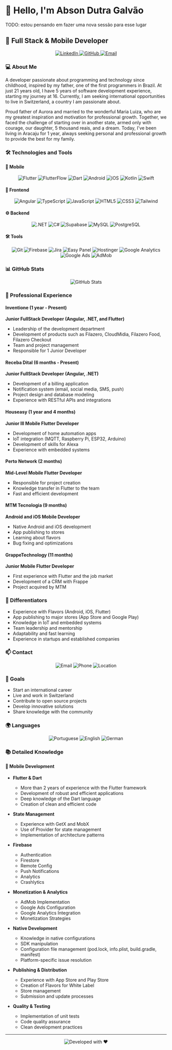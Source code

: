 # 👋 Hello, I'm Abson Dutra Galvão
TODO: estou pensando em fazer uma nova sessão para esse lugar
## 🚀 Full Stack & Mobile Developer

<div align="center">
  <a href="https://www.linkedin.com/in/abson-dutra-galv%C3%A3o-86740a250/">
    <img src="https://img.shields.io/badge/LinkedIn-0077B5?style=for-the-badge&logo=linkedin&logoColor=white" alt="LinkedIn"/>
  </a>
  <a href="https://github.com/AbsonDev/AbsonDev">
    <img src="https://img.shields.io/badge/GitHub-100000?style=for-the-badge&logo=github&logoColor=white" alt="GitHub"/>
  </a>
  <a href="mailto:absongalvao@gmail.com">
    <img src="https://img.shields.io/badge/Email-D14836?style=for-the-badge&logo=gmail&logoColor=white" alt="Email"/>
  </a>
</div>

### 💻 About Me
A developer passionate about programming and technology since childhood, inspired by my father, one of the first programmers in Brazil. At just 21 years old, I have 5 years of software development experience, starting my journey at 16. Currently, I am seeking international opportunities to live in Switzerland, a country I am passionate about.

Proud father of Aurora and married to the wonderful Maria Luiza, who are my greatest inspiration and motivation for professional growth. Together, we faced the challenge of starting over in another state, armed only with courage, our daughter, 5 thousand reais, and a dream. Today, I've been living in Aracaju for 1 year, always seeking personal and professional growth to provide the best for my family.

### 🛠️ Technologies and Tools

#### 📱 Mobile
<div align="center">
  <img src="https://img.shields.io/badge/Flutter-02569B?style=for-the-badge&logo=flutter&logoColor=white" alt="Flutter"/>
  <img src="https://img.shields.io/badge/FlutterFlow-02569B?style=for-the-badge&logo=flutter&logoColor=white" alt="FlutterFlow"/>
  <img src="https://img.shields.io/badge/Dart-0175C2?style=for-the-badge&logo=dart&logoColor=white" alt="Dart"/>
  <img src="https://img.shields.io/badge/Android-3DDC84?style=for-the-badge&logo=android&logoColor=white" alt="Android"/>
  <img src="https://img.shields.io/badge/iOS-000000?style=for-the-badge&logo=ios&logoColor=white" alt="iOS"/>
  <img src="https://img.shields.io/badge/Kotlin-0095D5?style=for-the-badge&logo=kotlin&logoColor=white" alt="Kotlin"/>
  <img src="https://img.shields.io/badge/Swift-FA7343?style=for-the-badge&logo=swift&logoColor=white" alt="Swift"/>
</div>

#### 🎨 Frontend
<div align="center">
  <img src="https://img.shields.io/badge/Angular-DD0031?style=for-the-badge&logo=angular&logoColor=white" alt="Angular"/>
  <img src="https://img.shields.io/badge/TypeScript-007ACC?style=for-the-badge&logo=typescript&logoColor=white" alt="TypeScript"/>
  <img src="https://img.shields.io/badge/JavaScript-F7DF1E?style=for-the-badge&logo=javascript&logoColor=black" alt="JavaScript"/>
  <img src="https://img.shields.io/badge/HTML5-E34F26?style=for-the-badge&logo=html5&logoColor=white" alt="HTML5"/>
  <img src="https://img.shields.io/badge/CSS3-1572B6?style=for-the-badge&logo=css3&logoColor=white" alt="CSS3"/>
  <img src="https://img.shields.io/badge/Tailwind_CSS-38B2AC?style=for-the-badge&logo=tailwind-css&logoColor=white" alt="Tailwind"/>
</div>

#### ⚙️ Backend
<div align="center">
  <img src="https://img.shields.io/badge/.NET-512BD4?style=for-the-badge&logo=dotnet&logoColor=white" alt=".NET"/>
  <img src="https://img.shields.io/badge/C%23-239120?style=for-the-badge&logo=c-sharp&logoColor=white" alt="C#"/>
  <img src="https://img.shields.io/badge/Supabase-3ECF8E?style=for-the-badge&logo=supabase&logoColor=white" alt="Supabase"/>
  <img src="https://img.shields.io/badge/MySQL-4479A1?style=for-the-badge&logo=mysql&logoColor=white" alt="MySQL"/>
  <img src="https://img.shields.io/badge/PostgreSQL-316192?style=for-the-badge&logo=postgresql&logoColor=white" alt="PostgreSQL"/>
</div>

#### 🛠️ Tools
<div align="center">
  <img src="https://img.shields.io/badge/Git-F05032?style=for-the-badge&logo=git&logoColor=white" alt="Git"/>
  <img src="https://img.shields.io/badge/Firebase-FFCA28?style=for-the-badge&logo=firebase&logoColor=black" alt="Firebase"/>
  <img src="https://img.shields.io/badge/Jira-0052CC?style=for-the-badge&logo=jira&logoColor=white" alt="Jira"/>
  <img src="https://img.shields.io/badge/Easy%20Panel-FF6B6B?style=for-the-badge&logo=easypanel&logoColor=white" alt="Easy Panel"/>
  <img src="https://img.shields.io/badge/Hostinger-2E4364?style=for-the-badge&logo=hostinger&logoColor=white" alt="Hostinger"/>
  <img src="https://img.shields.io/badge/Google%20Analytics-E37400?style=for-the-badge&logo=google-analytics&logoColor=white" alt="Google Analytics"/>
  <img src="https://img.shields.io/badge/Google%20Ads-4285F4?style=for-the-badge&logo=google-ads&logoColor=white" alt="Google Ads"/>
  <img src="https://img.shields.io/badge/AdMob-FF6B6B?style=for-the-badge&logo=google-ads&logoColor=white" alt="AdMob"/>
</div>

### 📊 GitHub Stats
<div align="center">
  <img src="https://github-readme-stats.vercel.app/api?username=AbsonDev&show_icons=true&theme=radical" alt="GitHub Stats"/>
</div>

### 💼 Professional Experience

#### Inventione (1 year - Present)
**Junior FullStack Developer (Angular, .NET, and Flutter)**
- Leadership of the development department
- Development of products such as Filazero, CloudMidia, Filazero Food, Filazero Checkout
- Team and project management
- Responsible for 1 Junior Developer

#### Receba Dital (6 months - Present)
**Junior FullStack Developer (Angular, .NET)**
- Development of a billing application
- Notification system (email, social media, SMS, push)
- Project design and database modeling
- Experience with RESTful APIs and integrations

#### Houseasy (1 year and 4 months)
**Junior III Mobile Flutter Developer**
- Development of home automation apps
- IoT integration (MQTT, Raspberry Pi, ESP32, Arduino)
- Development of skills for Alexa
- Experience with embedded systems

#### Perto Network (2 months)
**Mid-Level Mobile Flutter Developer**
- Responsible for project creation
- Knowledge transfer in Flutter to the team
- Fast and efficient development

#### MTM Tecnologia (9 months)
**Android and iOS Mobile Developer**
- Native Android and iOS development
- App publishing to stores
- Learning about flavors
- Bug fixing and optimizations

#### GrappeTechnology (11 months)
**Junior Mobile Flutter Developer**
- First experience with Flutter and the job market
- Development of a CRM with Frappe
- Project acquired by MTM

### 🌟 Differentiators
- Experience with Flavors (Android, iOS, Flutter)
- App publishing to major stores (App Store and Google Play)
- Knowledge in IoT and embedded systems
- Team leadership and mentorship
- Adaptability and fast learning
- Experience in startups and established companies

### 📫 Contact
<div align="center">
  <img src="https://img.shields.io/badge/Email-absongalvao@gmail.com-D14836?style=for-the-badge&logo=gmail&logoColor=white" alt="Email"/>
  <img src="https://img.shields.io/badge/Phone-+55%2082%2099137--9696-25D366?style=for-the-badge&logo=whatsapp&logoColor=white" alt="Phone"/>
  <img src="https://img.shields.io/badge/Location-Aracaju,%20Sergipe-1DA1F2?style=for-the-badge&logo=location&logoColor=white" alt="Location"/>
</div>

### 🎯 Goals
- Start an international career
- Live and work in Switzerland
- Contribute to open source projects
- Develop innovative solutions
- Share knowledge with the community

### 🌍 Languages
<div align="center">
  <img src="https://img.shields.io/badge/Portuguese-Native-1DA1F2?style=for-the-badge&logo=language&logoColor=white" alt="Portuguese"/>
  <img src="https://img.shields.io/badge/English-Intermediate-1DA1F2?style=for-the-badge&logo=language&logoColor=white" alt="English"/>
  <img src="https://img.shields.io/badge/German-Basic-1DA1F2?style=for-the-badge&logo=language&logoColor=white" alt="German"/>
</div>

### 📚 Detailed Knowledge

#### 📱 Mobile Development
- **Flutter & Dart**
  - More than 2 years of experience with the Flutter framework
  - Development of robust and efficient applications
  - Deep knowledge of the Dart language
  - Creation of clean and efficient code

- **State Management**
  - Experience with GetX and MobX
  - Use of Provider for state management
  - Implementation of architecture patterns

- **Firebase**
  - Authentication
  - Firestore
  - Remote Config
  - Push Notifications
  - Analytics
  - Crashlytics

- **Monetization & Analytics**
  - AdMob Implementation
  - Google Ads Configuration
  - Google Analytics Integration
  - Monetization Strategies

- **Native Development**
  - Knowledge in native configurations
  - SDK manipulation
  - Configuration file management (pod.lock, info.plist, build.gradle, manifest)
  - Platform-specific issue resolution

- **Publishing & Distribution**
  - Experience with App Store and Play Store
  - Creation of Flavors for White Label
  - Store management
  - Submission and update processes

- **Quality & Testing**
  - Implementation of unit tests
  - Code quality assurance
  - Clean development practices

---
<div align="center">
  <img src="https://img.shields.io/badge/Developed%20with%20❤️%20by-Abson%20Dutra%20Galvão-FF0000?style=for-the-badge" alt="Developed with ❤️"/>
</div>
